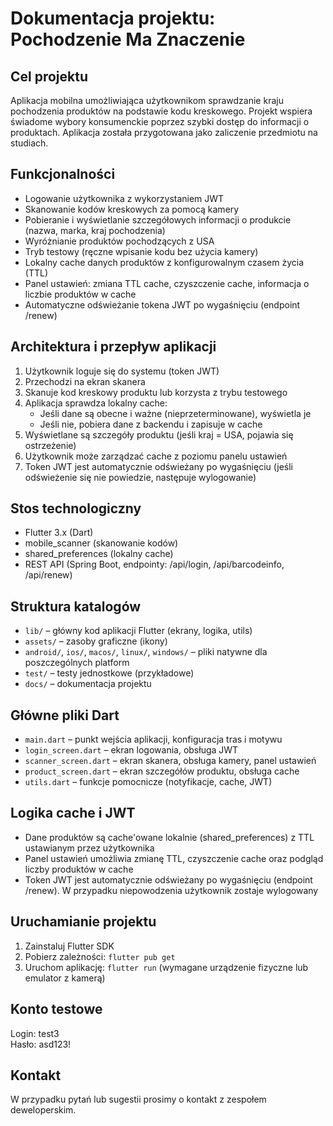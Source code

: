 # Dokumentacja projektu: Pochodzenie Ma Znaczenie

## Cel projektu
Aplikacja mobilna umożliwiająca użytkownikom sprawdzanie kraju pochodzenia produktów na podstawie kodu kreskowego. Projekt wspiera świadome wybory konsumenckie poprzez szybki dostęp do informacji o produktach. Aplikacja została przygotowana jako zaliczenie przedmiotu na studiach.

## Funkcjonalności
- Logowanie użytkownika z wykorzystaniem JWT
- Skanowanie kodów kreskowych za pomocą kamery
- Pobieranie i wyświetlanie szczegółowych informacji o produkcie (nazwa, marka, kraj pochodzenia)
- Wyróżnianie produktów pochodzących z USA
- Tryb testowy (ręczne wpisanie kodu bez użycia kamery)
- Lokalny cache danych produktów z konfigurowalnym czasem życia (TTL)
- Panel ustawień: zmiana TTL cache, czyszczenie cache, informacja o liczbie produktów w cache
- Automatyczne odświeżanie tokena JWT po wygaśnięciu (endpoint /renew)

## Architektura i przepływ aplikacji
1. Użytkownik loguje się do systemu (token JWT)
2. Przechodzi na ekran skanera
3. Skanuje kod kreskowy produktu lub korzysta z trybu testowego
4. Aplikacja sprawdza lokalny cache:
   - Jeśli dane są obecne i ważne (nieprzeterminowane), wyświetla je
   - Jeśli nie, pobiera dane z backendu i zapisuje w cache
5. Wyświetlane są szczegóły produktu (jeśli kraj = USA, pojawia się ostrzeżenie)
6. Użytkownik może zarządzać cache z poziomu panelu ustawień
7. Token JWT jest automatycznie odświeżany po wygaśnięciu (jeśli odświeżenie się nie powiedzie, następuje wylogowanie)

## Stos technologiczny
- Flutter 3.x (Dart)
- mobile_scanner (skanowanie kodów)
- shared_preferences (lokalny cache)
- REST API (Spring Boot, endpointy: /api/login, /api/barcodeinfo, /api/renew)

## Struktura katalogów
- `lib/` – główny kod aplikacji Flutter (ekrany, logika, utils)
- `assets/` – zasoby graficzne (ikony)
- `android/`, `ios/`, `macos/`, `linux/`, `windows/` – pliki natywne dla poszczególnych platform
- `test/` – testy jednostkowe (przykładowe)
- `docs/` – dokumentacja projektu

## Główne pliki Dart
- `main.dart` – punkt wejścia aplikacji, konfiguracja tras i motywu
- `login_screen.dart` – ekran logowania, obsługa JWT
- `scanner_screen.dart` – ekran skanera, obsługa kamery, panel ustawień
- `product_screen.dart` – ekran szczegółów produktu, obsługa cache
- `utils.dart` – funkcje pomocnicze (notyfikacje, cache, JWT)

## Logika cache i JWT
- Dane produktów są cache'owane lokalnie (shared_preferences) z TTL ustawianym przez użytkownika
- Panel ustawień umożliwia zmianę TTL, czyszczenie cache oraz podgląd liczby produktów w cache
- Token JWT jest automatycznie odświeżany po wygaśnięciu (endpoint /renew). W przypadku niepowodzenia użytkownik zostaje wylogowany

## Uruchamianie projektu
1. Zainstaluj Flutter SDK
2. Pobierz zależności: `flutter pub get`
3. Uruchom aplikację: `flutter run` (wymagane urządzenie fizyczne lub emulator z kamerą)

## Konto testowe
Login: test3  
Hasło: asd123!

## Kontakt
W przypadku pytań lub sugestii prosimy o kontakt z zespołem deweloperskim. 